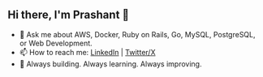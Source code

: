 ## Hi there, I'm Prashant 👋

- 💬 Ask me about AWS, Docker, Ruby on Rails, Go, MySQL, PostgreSQL, or Web Development.
- 📫 How to reach me: [LinkedIn](https://linkedin.com/in/prashantrajan/) | [Twitter/X](https://x.com/prashantrajan)
- 🚀 Always building. Always learning. Always improving.  
